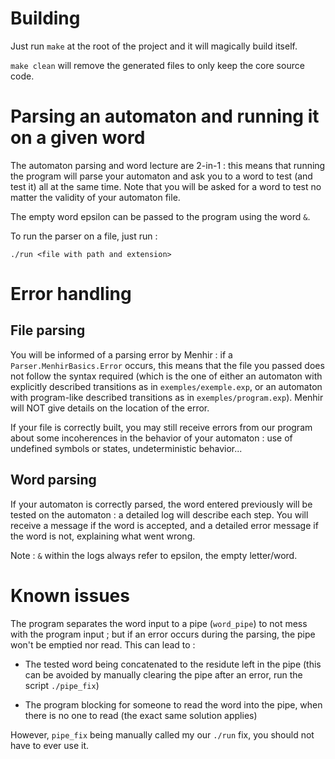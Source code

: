 # Building

Just run `make` at the root of the project and it will magically build itself.

`make clean` will remove the generated files to only keep the core source code.

# Parsing an automaton and running it on a given word

The automaton parsing and word lecture are 2-in-1 : this means that running the program will parse your automaton and ask you to a word to test (and test it) all at the same time. Note that you will be asked for a word to test no matter the validity of your automaton file.

The empty word epsilon can be passed to the program using the word `&`.

To run the parser on a file, just run :

`./run <file with path and extension>`

# Error handling

## File parsing

You will be informed of a parsing error by Menhir : if a `Parser.MenhirBasics.Error` occurs, this means that the file you passed does not follow the syntax required (which is the one of either an automaton with explicitly described transitions as in `exemples/exemple.exp`, or an automaton with program-like described transitions as in `exemples/program.exp`). Menhir will NOT give details on the location of the error.

If your file is correctly built, you may still receive errors from our program about some incoherences in the behavior of your automaton : use of undefined symbols or states, undeterministic behavior...

## Word parsing

If your automaton is correctly parsed, the word entered previously will be tested on the automaton : a detailed log will describe each step. You will receive a message if the word is accepted, and a detailed error message if the word is not, explaining what went wrong.

Note : `&` within the logs always refer to epsilon, the empty letter/word.

# Known issues

The program separates the word input to a pipe (`word_pipe`) to not mess with the program input ; but if an error occurs during the parsing, the pipe won't be emptied nor read. This can lead to :

- The tested word being concatenated to the residute left in the pipe (this can be avoided by manually clearing the pipe after an error, run the script `./pipe_fix`)

- The program blocking for someone to read the word into the pipe, when there is no one to read (the exact same solution applies)

However, `pipe_fix` being manually called my our `./run` fix, you should not have to ever use it.
